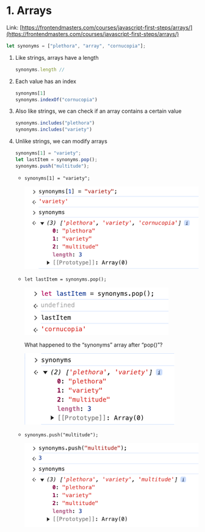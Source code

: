 # 1. Arrays

Link: [https://frontendmasters.com/courses/javascript-first-steps/arrays/](https://frontendmasters.com/courses/javascript-first-steps/arrays/)

```jsx
let synonyms = ["plethora", "array", "cornucopia"];
```

1. Like strings, arrays have a length
    
    ```jsx
    synonyms.length // 
    ```
    
2. Each value has an index
    
    ```jsx
    synonyms[1]
    synonyms.indexOf("cornucopia")
    ```
    
3. Also like strings, we can check if an array contains a certain value
    
    ```jsx
    synonyms.includes("plethora")
    synonyms.includes("variety")
    ```
    
4. Unlike strings, we can modify arrays
    
    ```jsx
    synonyms[1] = "variety";
    let lastItem = synonyms.pop();
    synonyms.push("multitude");
    ```
    
    - `synonyms[1] = "variety";`
        
        ![image.png](./image/image_01.png)
        
    - `let lastItem = synonyms.pop();`
        
        ![image.png](./image/image_02.png)
        
        What happened to the “synonyms” array after “pop()”?
        
        ![image.png](./image/image_03.png)
        
    - `synonyms.push("multitude");`
        
        ![image.png](./image/image_04.png)